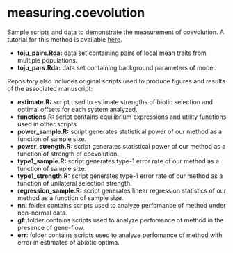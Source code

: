 # measuring.coevolution
Sample scripts and data to demonstrate the measurement of coevolution. A tutorial for this method is available [here](https://bobweek.github.io/measuring_coevolution.html).

  - __toju_pairs.Rda:__ data set containing pairs of local mean traits from multiple populations.
  - __toju_pars.Rda:__ data set containing background parameters of model.
  
Repository also includes original scripts used to produce figures and results of the associated manuscript:

  - __estimate.R:__ script used to estimate strengths of biotic selection and optimal offsets for each system analyzed.
  - __functions.R:__ script contains equilibrium expressions and utility functions used in other scripts.
  - __power_sample.R:__ script generates statistical power of our method as a function of sample size.
  - __power_strength.R:__ script generates statistical power of our method as a function of strength of coevolution.
  - __type1_sample.R:__ script generates type-1 error rate of our method as a function of sample size.
  - __type1_strength.R:__ script generates type-1 error rate of our method as a function of unilateral selection strength.
  - __regression_sample.R:__ script generates linear regression statistics of our method as a function of sample size.
  - __nn__: folder contains scripts used to analyze perfomance of method under non-normal data.
  - __gf__: folder contains scripts used to analyze perfomance of method in the presence of gene-flow.
  - __err__: folder contains scripts used to analyze perfomance of method with error in estimates of abiotic optima.
